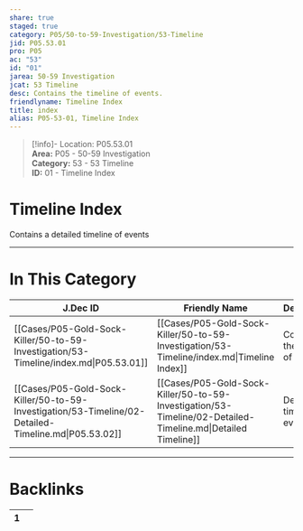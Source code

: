 ```yaml
---  
share: true  
staged: true  
category: P05/50-to-59-Investigation/53-Timeline  
jid: P05.53.01  
pro: P05  
ac: "53"  
id: "01"  
jarea: 50-59 Investigation  
jcat: 53 Timeline  
desc: Contains the timeline of events.  
friendlyname: Timeline Index  
title: index  
alias: P05-53-01, Timeline Index  
---  
```

  
>[!info]- Location: P05.53.01  
>**Area:** P05 - 50-59 Investigation  
>**Category:** 53 - 53 Timeline  
>**ID:** 01 - Timeline Index  
  
# Timeline Index  
  
Contains a detailed timeline of events  
   
  
  
---  
# In This Category  
  
| J.Dec ID                                                                                             | Friendly Name                                                                                                | Description                      |  
| ---------------------------------------------------------------------------------------------------- | ------------------------------------------------------------------------------------------------------------ | -------------------------------- |  
| [[Cases/P05-Gold-Sock-Killer/50-to-59-Investigation/53-Timeline/index.md\|P05.53.01]]                | [[Cases/P05-Gold-Sock-Killer/50-to-59-Investigation/53-Timeline/index.md\|Timeline Index]]                   | Contains the timeline of events. |  
| [[Cases/P05-Gold-Sock-Killer/50-to-59-Investigation/53-Timeline/02-Detailed-Timeline.md\|P05.53.02]] | [[Cases/P05-Gold-Sock-Killer/50-to-59-Investigation/53-Timeline/02-Detailed-Timeline.md\|Detailed Timeline]] | Detailed timeline of events.     |  
  
  
---  
# Backlinks  
<div><table class="dataview table-view-table"><thead class="table-view-thead"><tr class="table-view-tr-header"><th class="table-view-th"><span></span><span class="dataview small-text">1</span></th><th class="table-view-th"><span></span></th></tr></thead><tbody class="table-view-tbody"></tbody></table></div>
